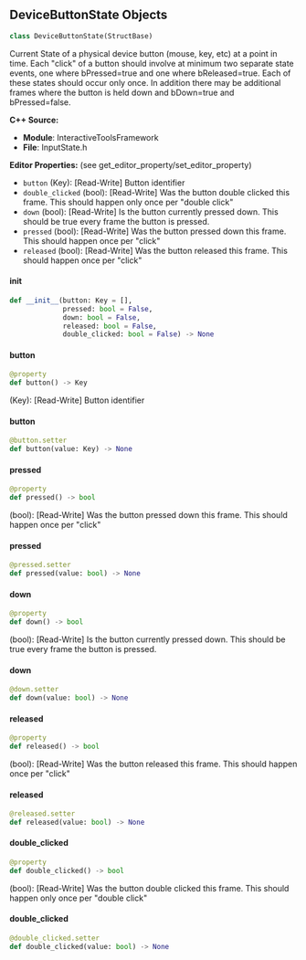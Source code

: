 ## DeviceButtonState Objects

```python
class DeviceButtonState(StructBase)
```

Current State of a physical device button (mouse, key, etc) at a point in time.
Each "click" of a button should involve at minimum two separate state
events, one where bPressed=true and one where bReleased=true.
Each of these states should occur only once.
In addition there may be additional frames where the button is
held down and bDown=true and bPressed=false.

**C++ Source:**

- **Module**: InteractiveToolsFramework
- **File**: InputState.h

**Editor Properties:** (see get_editor_property/set_editor_property)

- ``button`` (Key):  [Read-Write] Button identifier
- ``double_clicked`` (bool):  [Read-Write] Was the button double clicked this frame. This should happen only once per "double click"
- ``down`` (bool):  [Read-Write] Is the button currently pressed down. This should be true every frame the button is pressed.
- ``pressed`` (bool):  [Read-Write] Was the button pressed down this frame. This should happen once per "click"
- ``released`` (bool):  [Read-Write] Was the button released this frame. This should happen once per "click"

<a id="unreal.DeviceButtonState.__init__"></a>

#### __init__

```python
def __init__(button: Key = [],
             pressed: bool = False,
             down: bool = False,
             released: bool = False,
             double_clicked: bool = False) -> None
```

<a id="unreal.DeviceButtonState.button"></a>

#### button

```python
@property
def button() -> Key
```

(Key):  [Read-Write] Button identifier

<a id="unreal.DeviceButtonState.button"></a>

#### button

```python
@button.setter
def button(value: Key) -> None
```

<a id="unreal.DeviceButtonState.pressed"></a>

#### pressed

```python
@property
def pressed() -> bool
```

(bool):  [Read-Write] Was the button pressed down this frame. This should happen once per "click"

<a id="unreal.DeviceButtonState.pressed"></a>

#### pressed

```python
@pressed.setter
def pressed(value: bool) -> None
```

<a id="unreal.DeviceButtonState.down"></a>

#### down

```python
@property
def down() -> bool
```

(bool):  [Read-Write] Is the button currently pressed down. This should be true every frame the button is pressed.

<a id="unreal.DeviceButtonState.down"></a>

#### down

```python
@down.setter
def down(value: bool) -> None
```

<a id="unreal.DeviceButtonState.released"></a>

#### released

```python
@property
def released() -> bool
```

(bool):  [Read-Write] Was the button released this frame. This should happen once per "click"

<a id="unreal.DeviceButtonState.released"></a>

#### released

```python
@released.setter
def released(value: bool) -> None
```

<a id="unreal.DeviceButtonState.double_clicked"></a>

#### double_clicked

```python
@property
def double_clicked() -> bool
```

(bool):  [Read-Write] Was the button double clicked this frame. This should happen only once per "double click"

<a id="unreal.DeviceButtonState.double_clicked"></a>

#### double_clicked

```python
@double_clicked.setter
def double_clicked(value: bool) -> None
```

<a id="unreal.KeyboardInputDeviceState"></a>